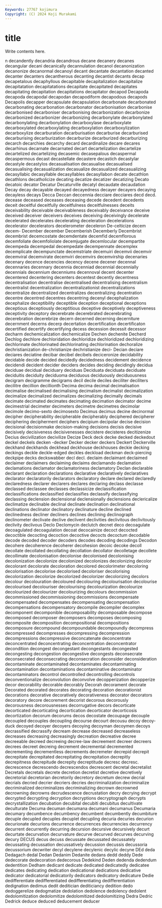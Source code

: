 ```yaml
---
Keywords: 27767 kojimura
Copyright: (C) 2024 Koji Murakami
---
```


# title

Write contents here.



n decandently decandria decandrous
decane decanery decanes decangular decani decanically decannulation decanol decanonization decanonize
decanormal decanoyl decant decantate decantation decanted decanter decanters decantherous decanting
decantist decants decap decapetalous decaphyllous decapitable decapitalization decapitalize decapitatation decapitatations
decapitate decapitated decapitates decapitating decapitation decapitations decapitator decapod Decapoda decapoda
decapodal decapodan decapodiform decapodous decapods Decapolis decapper decapsulate decapsulation decarbonate
decarbonated decarbonating decarbonation decarbonator decarbonisation decarbonise decarbonised decarboniser decarbonising decarbonization
decarbonize decarbonized decarbonizer decarbonizing decarbonylate decarbonylated decarbonylating decarbonylation decarboxylase decarboxylate
decarboxylated decarboxylating decarboxylation decarboxylization decarboxylize decarburation decarburisation decarburise decarburised decarburising
decarburization decarburize decarburized decarburizing decarch decarchies decarchy decard decardinalize decare
decares decarhinus decarnate decarnated decart decartelization decartelize decartelized decartelizing decasemic
decasepalous decaspermal decaspermous decast decastellate decastere decastich decastylar decastyle decastylos
decasualisation decasualise decasualised decasualising decasualization decasualize decasualized decasualizing decasyllabic decasyllable
decasyllables decasyllabon decate decathlon decathlons decatholicize decating decatize decatizer decatizing
Decato decatoic decator Decatur Decaturville decatyl decaudate decaudation Decay decay
decayable decayed decayedness decayer decayers decaying decayless decays Decca Deccan
deccennia decciare decciares decd decd. decease deceased deceases deceasing decede
decedent decedents deceit deceitful deceitfully deceitfulness deceitfulnesses deceits deceivability deceivable
deceivableness deceivably deceivance deceive deceived deceiver deceivers deceives deceiving deceivingly
decelerate decelerated decelerates decelerating deceleration decelerations decelerator decelerators decelerometer deceleron
De-celticize decem decem- December december Decemberish Decemberly Decembrist decembrist decemcostate
decemdentate decemfid decemflorous decemfoliate decemfoliolate decemjugate decemlocular decempartite decempeda decempedal
decempedate decempennate decemplex decemplicate decempunctate decemstriate decemuiri decemvii decemvir decemviral
decemvirate decemviri decemvirs decemvirship decenaries decenary decence decencies decency decene
decener decennal decennaries decennary decennia decenniad decennial decennially decennials decennium
decenniums decennoval decent decenter decentered decentering decenters decentest decently decentness
decentralisation decentralise decentralised decentralising decentralism decentralist decentralization decentralizationist decentralizations decentralize
decentralized decentralizes decentralizing decentration decentre decentred decentres decentring decenyl decephalization
decephalize deceptibility deceptible deception deceptional deceptions deceptious deceptiously deceptitious deceptive
deceptively deceptiveness deceptivity deceptory decerebrate decerebrated decerebrating decerebration decerebrize decern
decerned decerning decerniture decernment decerns decerp decertation decertification decertificaton decertified
decertify decertifying decess decession decessit decessor decharm dechemicalization dechemicalize Dechen
dechenite Decherd Dechlog dechlore dechloridation dechloridize dechloridized dechloridizing dechlorinate dechlorinated
dechlorinating dechlorination dechoralize dechristianization de-christianize dechristianize deci- Decian deciare deciares
deciatine decibar decibel decibels deciceronize decidability decidable decide decided decidedly
decidedness decidement decidence decidendi decident decider deciders decides deciding decidingly
decidua deciduae decidual deciduary deciduas Deciduata deciduata deciduate deciduitis deciduity
deciduoma deciduous deciduously deciduousness decigram decigramme decigrams decil decile deciles
deciliter deciliters decilitre decillion decillionth Decima decima decimal decimalisation decimalise
decimalised decimalising decimalism decimalist decimalization decimalize decimalized decimalizes decimalizing decimally
decimals decimate decimated decimates decimating decimation decimator decime decimestrial decimeter
decimeters decimetre decimetres decimolar decimole decimo-sexto decimosexto Decimus decimus decine
decinormal decipher decipherability decipherable decipherably deciphered decipherer deciphering decipherment deciphers
decipium decipolar decise decision decisional decisionmake decision-making decisions decisis decisive
decisively decisiveness decisivenesses decistere decisteres decitizenize Decius decivilization decivilize Decize
Deck deck decke decked deckedout deckel deckels decken -decker Decker
decker deckers Deckert Deckerville deckhand deckhands deckhead deckhouse deckhouses deckie
decking deckings deckle deckle-edged deckles deckload deckman deck-piercing deckpipe decks
deckswabber decl decl. declaim declaimant declaimed declaimer declaimers declaiming declaims
declamando declamation declamations declamator declamatoriness declamatory Declan declarable declarant declaration
declarations declarative declaratively declaratives declarator declaratorily declarators declaratory declare declared
declaredly declaredness declarer declarers declares declaring declass declasse declassed declassee
declasses declassicize declassification declassifications declassified declassifies declassify declassifying declassing declension
declensional declensionally declensions declericalize declimatize declinable declinal declinate declination declinational
declinations declinator declinatory declinature decline declined declinedness decliner decliners declines
declining declinograph declinometer declivate declive declivent declivities declivitous declivitously declivity
declivous Declo Declomycin declutch decnet deco decoagulate decoagulated decoagulation decoat
decocainize decoct decocted decoctible decocting decoction decoctive decocts decoctum decodable
decode decoded decoder decoders decodes decoding decodings Decodon decohere decoherence
decoherer decohesion decoic decoke decoll decollate decollated decollating decollation decollator
decolletage decollete decollimate decolonisation decolonise decolonised decolonising decolonization decolonize decolonized
decolonizes decolonizing decolor decolorant decolorate decoloration decolored decolorimeter decoloring decolorisation
decolorise decolorised decoloriser decolorising decolorization decolorize decolorized decolorizer decolorizing decolors
decolour decolouration decoloured decolouring decolourisation decolourise decolourised decolouriser decolourising decolourization
decolourize decolourized decolourizer decolourizing decolours decommission decommissioned decommissioning decommissions decompensate
decompensated decompensates decompensating decompensation decompensations decompensatory decompile decompiler decomplex decomponent
decomponible decomposability decomposable decompose decomposed decomposer decomposers decomposes decomposing decomposite
decomposition decompositional decompositions decomposure decompound decompoundable decompoundly decompress decompressed decompresses
decompressing decompression decompressions decompressive deconcatenate deconcentrate deconcentrated deconcentrating deconcentration deconcentrator
decondition decongest decongestant decongestants decongested decongesting decongestion decongestive decongests deconsecrate
deconsecrated deconsecrating deconsecration deconsider deconsideration decontaminate decontaminated decontaminates decontaminating decontamination
decontaminations decontaminative decontaminator decontaminators decontrol decontrolled decontrolling decontrols deconventionalize deconvolution
deconvolve decopperization decopperize decor decorability decorable decorably Decorah decorament decorate
Decorated decorated decorates decorating decoration decorationist decorations decorative decoratively decorativeness
decorator decorators decoratory decore decorement decorist decorous decorously decorousness decorousnesses
decorrugative decors decorticate decorticated decorticating decortication decorticator decorticosis decortization decorum
decorums decos decostate decoupage decouple decoupled decouples decoupling decourse decourt
decousu decoy decoy-duck decoyed decoyer decoyers decoying decoyman decoymen decoys
decrassified decrassify decream decrease decreased decreaseless decreases decreasing decreasingly decreation
decreative decree decreeable decreed decreeing decree-law decreement decreer decreers decrees
decreet decreing decrement decremental decremented decrementing decrementless decrements decremeter decrepid
decrepit decrepitate decrepitated decrepitating decrepitation decrepitly decrepitness decrepitude decrepity decreptitude
decresc decresc. decrescence decrescendo decrescendos decrescent decretal decretalist Decretals decretals
decrete decretion decretist decretive decretively decretorial decretorian decretorily decretory decretum
decrew decrial decrials decried decrier decriers decries decriminalization decriminalize decriminalized
decriminalizes decriminalizing decrown decrowned decrowning decrowns decrudescence decrustation decry decrying
decrypt decrypted decrypting decryption decryptions decryptograph decrypts decrystallization decubation decubital
decubiti decubitus decultivate deculturate Decuma decuman decumana decumani decumanus Decumaria
decumary decumbence decumbency decumbent decumbently decumbiture decuple decupled decuples decuplet
decupling decuria decuries decurion decurionate decurions decurrence decurrences decurrencies decurrency
decurrent decurrently decurring decursion decursive decursively decurt decurtate decurvation decurvature
decurve decurved decurves decurving decury DECUS decus decuss decussate decussated
decussately decussating decussation decussatively decussion decussis decussoria decussorium decwriter decyl
decylene decylenic decylic decyne DEd deda Dedagach dedal Dedan Dedanim
Dedanite dedans dedd deddy Dede dedecorate dedecoration dedecorous Dedekind Deden
dedenda dedendum dedentition Dedham dedicant dedicate dedicated dedicatedly dedicatee dedicates
dedicating dedication dedicational dedications dedicative dedicator dedicatorial dedicatorily dedicators dedicatory
dedicature Dedie dedifferentiate dedifferentiated dedifferentiating dedifferentiation dedignation dedimus dedit deditician
dediticiancy dedition dedo dedoggerelize dedogmatize dedolation dedolence dedolency dedolent dedolomitization
dedolomitize dedolomitized dedolomitizing Dedra Dedric Dedrick deduce deduced deducement deducer
